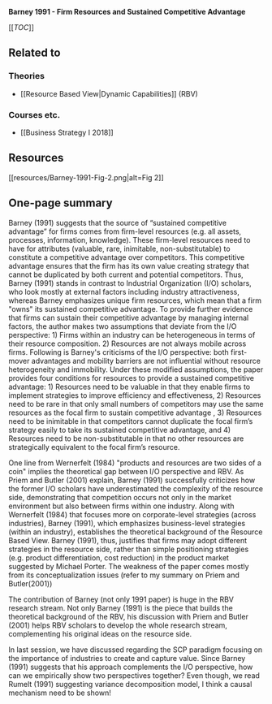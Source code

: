 **Barney 1991 - Firm Resources and Sustained Competitive Advantage**

[[_TOC_]]

## Related to

### Theories
* [[Resource Based View|Dynamic Capabilities]] (RBV)

### Courses etc.
* [[Business Strategy I 2018]]

## Resources

[[resources/Barney-1991-Fig-2.png|alt=Fig 2]]

## One-page summary
Barney (1991) suggests that the source of “sustained competitive advantage” for firms comes from firm-level resources (e.g. all assets, processes, information, knowledge). These firm-level resources need to have for attributes (valuable, rare, inimitable, non-substitutable) to constitute a competitive advantage over competitors. This competitive advantage ensures that the firm has its own value creating strategy that cannot be duplicated by both current and potential competitors. Thus, Barney (1991) stands in contrast to Industrial Organization (I/O) scholars, who look mostly at external factors including industry attractiveness, whereas Barney emphasizes unique firm resources, which mean that a firm "owns" its sustained competitive advantage. To provide further evidence that firms can sustain their competitive advantage by managing internal factors, the author makes two assumptions that deviate from the I/O perspective: 1) Firms within an industry can be heterogeneous in terms of their resource composition. 2) Resources are not always mobile across firms. Following is Barney's criticisms of the I/O perspective: both first-mover advantages and mobility barriers are not influential without resource heterogeneity and immobility. Under these modified assumptions, the paper provides four conditions for resources to provide a sustained competitive advantage: 1) Resources need to be valuable in that they enable firms to implement strategies to improve efficiency and effectiveness, 2) Resources need to be rare in that only small numbers of competitors may use the same resources as the focal firm to sustain competitive advantage , 3) Resources need to be inimitable in that competitors cannot duplicate the focal firm’s strategy easily to take its sustained competitive advantage, and 4) Resources need to be non-substitutable in that no other resources are strategically equivalent to the focal firm’s resource.  

One line from Wernerfelt (1984) "products and resources are two sides of a coin" implies the theoretical gap between I/O perspective and RBV. As Priem and Butler (2001) explain, Barney (1991) successfully criticizes how the former I/O scholars have underestimated the complexity of the resource side, demonstrating that competition occurs not only in the market environment but also between firms within one industry. Along with Wernerfelt (1984) that focuses more on corporate-level strategies (across industries), Barney (1991), which emphasizes business-level strategies (within an industry), establishes the theoretical background of the Resource Based View. Barney (1991), thus, justifies that firms may adopt different strategies in the resource side, rather than simple positioning strategies (e.g. product differentiation, cost reduction) in the product market suggested by Michael Porter. The weakness of the paper comes mostly from its conceptualization issues (refer to my summary on Priem and Butler(2001)) 

The contribution of Barney (not only 1991 paper) is huge in the RBV research stream. Not only Barney (1991) is the piece that builds the theoretical background of the RBV, his discussion with Priem and Butler (2001) helps RBV scholars to develop the whole research stream, complementing his original ideas on the resource side.  

In last session, we have discussed regarding the SCP paradigm focusing on the importance of industries to create and capture value. Since Barney (1991) suggests that his approach complements the I/O perspective, how can we empirically show two perspectives together?  Even though, we read Rumelt (1991) suggesting variance decomposition model, I think a causal mechanism need to be shown!  